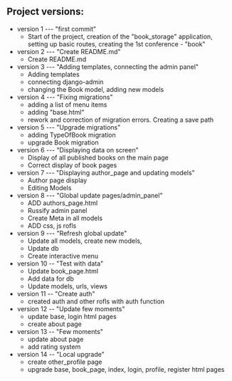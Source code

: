 ## Project versions:
+ version 1 --- "first commit"
    + Start of the project, creation of the "book_storage" application, setting up basic routes, creating the 1st conference - "book"
+ version 2 --- "Create README.md"
    + Create README.md
+ version 3 --- "Adding templates, connecting the admin panel"
    + Adding templates
    + connecting django-admin 
    + changing the Book model, adding new models
+ version 4 --- "Fixing migrations"
    + adding a list of menu items
    + adding "base.html"
    + rework and correction of migration errors. Creating a save path
+ version 5 --- "Upgrade migrations"
    + adding TypeOfBook migration
    + upgrade Book migration
+ version 6 --- "Displaying data on screen"
    + Display of all published books on the main page
    + Correct display of book pages
+ version 7 --- "Displaying author_page and updating models"
    + Author page display
    + Editing Models
+ version 8 --- "Global update pages/admin_panel"
    + ADD authors_page.html
    + Russify admin panel
    + Create Meta in all models
    + ADD css, js rofls
+ version 9 --- "Refresh global update"
    + Update all models, create new models,
    + Update db
    + Create interactive menu
+ version 10 -- "Test with data"
    + Update book_page.html
    + Add data for db
    + Update models, urls, views
+ version 11 -- "Create auth"
    + created auth and other rofls with auth function
+ version 12 -- "Update few moments"
    + update base, login html pages
    + create about page
+ version 13 -- "Few moments"
    + update about page
    + add rating system
+ version 14 -- "Local upgrade"
    +   create other_profile page
    +   upgrade base, book_page, index, login, profile, register html pages